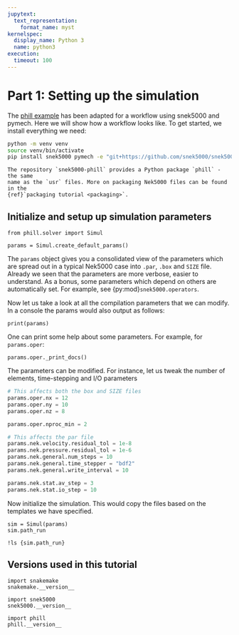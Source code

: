 ```yaml
---
jupytext:
  text_representation:
    format_name: myst
kernelspec:
  display_name: Python 3
  name: python3
execution:
  timeout: 100
---
```


<!-- #region tags=[] -->
#  Part 1: Setting up the simulation

The [phill example](https://github.com/KTH-Nek5000/KTH_Examples/tree/master/phill_STAT) has been adapted for a workflow using snek5000 and pymech. Here we will show how a workflow looks like. To get started, we install everything we need:

```sh
python -m venv venv
source venv/bin/activate
pip install snek5000 pymech -e "git+https://github.com/snek5000/snek5000-phill#egg=phill"
```

```{note}
The repository `snek5000-phill` provides a Python package `phill` - the same
name as the `usr` files. More on packaging Nek5000 files can be found in the
{ref}`packaging tutorial <packaging>`.
```
<!-- #endregion -->

## Initialize and setup up simulation parameters

```{code-cell}
from phill.solver import Simul

params = Simul.create_default_params()
```

The `params` object gives you a consolidated view of the parameters which are spread out in a typical Nek5000 case into `.par`, `.box` and `SIZE` file.  Already we seen that the parameters are more verbose, easier to understand. As a bonus, some parameters which depend on others are automatically set. For example, see {py:mod}`snek5000.operators`.

Now let us take a look at all the compilation parameters that we can modify. In a console the params would also output as follows:

```{code-cell}
print(params)
```

One can print some help about some parameters. For example, for `params.oper`:

```{code-cell}
params.oper._print_docs()
```

The parameters can be modified. For instance, let us tweak the number of elements, time-stepping and I/O parameters

```python
# This affects both the box and SIZE files
params.oper.nx = 12
params.oper.ny = 10
params.oper.nz = 8

params.oper.nproc_min = 2

# This affects the par file
params.nek.velocity.residual_tol = 1e-8
params.nek.pressure.residual_tol = 1e-6 
params.nek.general.num_steps = 10
params.nek.general.time_stepper = "bdf2"
params.nek.general.write_interval = 10

params.nek.stat.av_step = 3
params.nek.stat.io_step = 10
```

Now initialize the simulation. This would copy the files based on the templates we have specified.

```{code-cell}
sim = Simul(params)
sim.path_run
```

```{code-cell}
!ls {sim.path_run}
```

<!-- #region tags=[] -->
## Versions used in this tutorial
<!-- #endregion -->

```{code-cell}
import snakemake
snakemake.__version__
```

```{code-cell}
import snek5000
snek5000.__version__
```
```{code-cell}
import phill
phill.__version__
```
